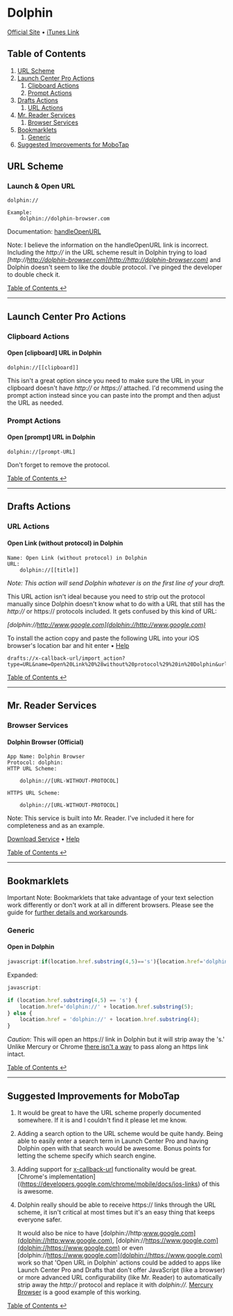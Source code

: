 # Dolphin

[Official Site](http://dolphin-browser.com/) • [iTunes Link](
https://itunes.apple.com/us/app/dolphin-browser-for-ipad/id460812023?mt=8)

## Table of Contents

1. [URL Scheme](#url-scheme)
1. [Launch Center Pro Actions](#launch-center-pro-actions)
    1. [Clipboard Actions](#clipboard-actions)
    1. [Prompt Actions](#prompt-actions)
1. [Drafts Actions](#drafts-actions)
    1. [URL Actions](#url-actions)
1. [Mr. Reader Services](#mr-reader-services)
    1. [Browser Services](#browser-services)
1. [Bookmarklets](#bookmarklets)
    1. [Generic](#generic)
1. [Suggested Improvements for MoboTap](#suggested-improvements-for-mobotap)

## URL Scheme

### Launch & Open URL

    dolphin://
        
    Example:
    	dolphin://dolphin-browser.com

Documentation: [handleOpenURL](http://handleopenurl.com/scheme/dolphin-browser)

Note: I believe the information on the handleOpenURL link is incorrect. Including the *http://* in the URL scheme result in Dolphin trying to load *[http://http://dolphin-browser.com](http://http://dolphin-browser.com)* and Dolphin doesn't seem to like the double protocol. I've pinged the developer to double check it.

[Table of Contents ↩](#table-of-contents)

---

## Launch Center Pro Actions

### Clipboard Actions

#### Open \[clipboard\] URL in Dolphin

    dolphin://[[clipboard]]

This isn't a great option since you need to make sure the URL in your clipboard doesn't have *http://* or *https://* attached. I'd recommend using the prompt action instead since you can paste into the prompt and then adjust the URL as needed.

### Prompt Actions

#### Open \[prompt\] URL in Dolphin

    dolphin://[prompt-URL]

Don't forget to remove the protocol.

[Table of Contents ↩](#table-of-contents)

---

## Drafts Actions

### URL Actions

#### Open Link (without protocol) in Dolphin

    Name: Open Link (without protocol) in Dolphin
    URL:
        dolphin://[[title]]

*Note: This action will send Dolphin whatever is on the first line of your draft.*

This URL action isn't ideal because you need to strip out the protocol manually since Dolphin doesn't know what to do with a URL that still has the *http://* or https:// protocols included. It gets confused by this kind of URL:

*[dolphin://http://www.google.com](dolphin://http://www.google.com)*

To install the action copy and paste the following URL into your iOS browser's location bar and hit enter • [Help](guide.md#installing-drafts-actions)

    drafts://x-callback-url/import_action?type=URL&name=Open%20Link%20%28without%20protocol%29%20in%20Dolphin&url=dolphin%3A%2F%2F%5B%5Btitle%5D%5D

[Table of Contents ↩](#table-of-contents)

---

## Mr. Reader Services

### Browser Services

#### Dolphin Browser (Official)

    App Name: Dolphin Browser
    Protocol: dolphin:
    HTTP URL Scheme:

        dolphin://[URL-WITHOUT-PROTOCOL]

    HTTPS URL Scheme:

        dolphin://[URL-WITHOUT-PROTOCOL]

Note: This service is built into Mr. Reader. I've included it here for completeness and as an example.

[Download Service](https://github.com/christopherdwhite/iosWorkflows/raw/master/mrreader-services/dolphin-browser.mrreaderbrowserconf) • [Help](guide.md#installing-mr-reader-browser-and-other-app-services)

[Table of Contents ↩](#table-of-contents)

---

## Bookmarklets

Important Note: Bookmarklets that take advantage of your text selection work differently or don't work at all in different browsers. Please see the guide for [further details and workarounds](guide.md#bookmarklet-limitations-for-selected-text-in-different-browsers).

### Generic

#### Open in Dolphin

```javascript
javascript:if(location.href.substring(4,5)=='s'){location.href='dolphin://'+location.href.substring(5);}else{location.href='dolphin://'+location.href.substring(4);}
```

Expanded:

```javascript
javascript:

if (location.href.substring(4,5) == 's') {
    location.href='dolphin://' + location.href.substring(5);
} else {
    location.href = 'dolphin://' + location.href.substring(4);
}
```

*Caution*: This will open an https:// link in Dolphin but it will strip away the 's.' Unlike Mercury or Chrome [there isn't a way](http://twitter.com/DolphinCares/status/296874545028161536) to pass along an https link intact.

[Table of Contents ↩](#table-of-contents)

---

## Suggested Improvements for MoboTap

1. It would be great to have the URL scheme properly documented somewhere. If it is and I couldn't find it please let me know.
1. Adding a search option to the URL scheme would be quite handy. Being able to easily enter a search term in Launch Center Pro and having Dolphin open with that search would be awesome. Bonus points for letting the scheme specify which search engine.
1. Adding support for [x-callback-url](http://x-callback-url.com/) functionality would be great. [Chrome's implementation]((https://developers.google.com/chrome/mobile/docs/ios-links) of this is awesome.
1. Dolphin really should be able to receive https:// links through the URL scheme, it isn't critical at most times but it's an easy thing that keeps everyone safer. 
    
    It would also be nice to have [dolphin://http:www.google.com](dolphin://http:www.google.com), [dolphin://https://www.google.com](dolphin://https://www.google.com) or even [dolphin://https://www.google.com](dolphin://https://www.google.com) work so that 'Open URL in Dolphin' actions could be added to apps like Launch Center Pro and Drafts that don't offer JavaScript (like a browser) or more advanced URL configurability (like Mr. Reader) to automatically strip away the *http://* protocol and replace it with *dolphin://.* [Mercury Browser](http://mercury-browser.com/) is a good example of this working.

[Table of Contents ↩](#table-of-contents)